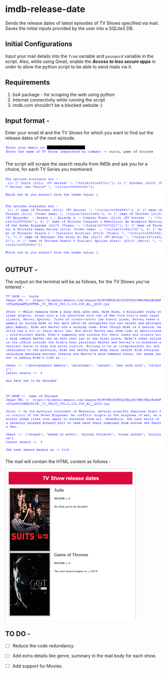 # imdb-release-date
Sends the release dates of latest episodes of TV Shows specified via mail. Saves the initial inputs provided by the user into a SQLite3 DB.

## Initial Configurations

Input your mail details into the `from` variable and `password` variable in the script. Also, while using Gmail, enable the ***Access to less secure apps*** in order to allow the python script to be able to send mails via it.

## Requirements

1. bs4 package - for scraping the web using python
2. Internet connectivity while running the script
3. imdb.com shouldn’t be a blocked website :)

## Input format -

Enter your email id and the TV Shows for which you want to find out the release dates of the next episode.

![input1](https://github.com/beyondtheinferno/imdb-release-date/blob/master/assets/input1.png)


The script will scrape the search results from IMDb and ask you for a choice, for each TV Series you mentioned.

![input2](https://github.com/beyondtheinferno/imdb-release-date/blob/master/assets/input2.png)

## OUTPUT - 

The output on the terminal will be as follows, for the TV Shows you’ve entered - 

![output1](https://github.com/beyondtheinferno/imdb-release-date/blob/master/assets/output1.png)

The mail will contain the HTML content as follows - 

![output2](https://github.com/beyondtheinferno/imdb-release-date/blob/master/assets/output2.png)

## TO DO - 

- [ ] Reduce the code redundancy.
- [ ] Add extra details like genre, summary in the mail body for each show.
- [ ] Add support for Movies.












